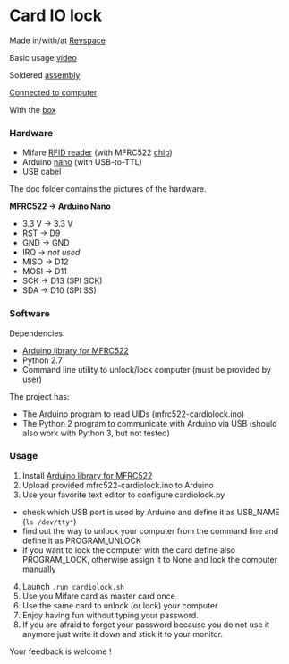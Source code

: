 # Card IO lock

Made in/with/at [Revspace](http://revspace.nl)

Basic usage [video](https://youtu.be/0Dn9kWpbn1k)

Soldered [assembly](https://github.com/asomov/cardiolock/blob/master/doc/20170204_152847.jpg)

[Connected to computer](https://github.com/asomov/cardiolock/blob/master/doc/20170205_135643.jpg)

With the [box](https://github.com/asomov/cardiolock/blob/master/doc/20170205_135107.jpg)

### Hardware

- Mifare [RFID reader](https://github.com/asomov/cardiolock/blob/master/doc/RC522_1.jpg)
(with MFRC522 [chip](https://www.nxp.com/documents/data_sheet/MFRC522.pdf))
- Arduino [nano](https://www.arduino.cc/en/Main/arduinoBoardNano) (with USB-to-TTL)
- USB cabel

The doc folder contains the pictures of the hardware.

**MFRC522 -> Arduino Nano**

- 3.3 V -> 3.3 V
- RST   -> D9
- GND   -> GND
- IRQ   -> *not used*
- MISO  -> D12
- MOSI  -> D11
- SCK   -> D13 (SPI SCK)
- SDA   -> D10 (SPI SS)

### Software

Dependencies:
- [Arduino library for MFRC522](https://github.com/miguelbalboa/rfid)
- Python 2.7
- Command line utility to unlock/lock computer (must be provided by user)

The project has:
- The Arduino program to read UIDs (mfrc522-cardiolock.ino)
- The Python 2 program to communicate with Arduino via USB (should also work with Python 3, but not tested)

### Usage

1. Install [Arduino library for MFRC522](https://github.com/miguelbalboa/rfid)
2. Upload provided mfrc522-cardiolock.ino to Arduino
3. Use your favorite text editor to configure cardiolock.py
  - check which USB port is used by Arduino and define it as USB_NAME (`ls /dev/tty*`)
  - find out the way to unlock your computer from the command line and
    define it as PROGRAM_UNLOCK
  - if you want to lock the computer with the card define also PROGRAM_LOCK,
    otherwise assign it to None and lock the computer manually
4. Launch `.run_cardiolock.sh`
5. Use you Mifare card as master card once
6. Use the same card to unlock (or lock) your computer
7. Enjoy having fun without typing your password.
8. If you are afraid to forget your password because you do not use it anymore
   just write it down and stick it to your monitor.

Your feedback is welcome !
